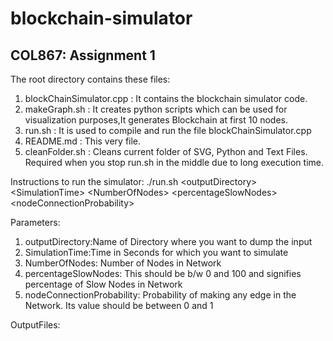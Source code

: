 # blockchain-simulator
## COL867: Assignment 1
The root directory contains these files:
1) blockChainSimulator.cpp : It contains the blockchain simulator code.
2) makeGraph.sh : It creates python scripts which can be used for visualization purposes,It generates Blockchain at first 10 nodes.  
3) run.sh : It is used to compile and run the file blockChainSimulator.cpp
4) README.md : This very file.
5) cleanFolder.sh : Cleans current folder of SVG, Python and Text Files. Required when you stop run.sh in the middle due to long execution time.  

Instructions to run the simulator:
./run.sh &lt;outputDirectory&gt; &lt;SimulationTime&gt; &lt;NumberOfNodes&gt; &lt;percentageSlowNodes&gt; &lt;nodeConnectionProbability&gt;  

Parameters:  
1. outputDirectory:Name of Directory where you want to dump the input  
2. SimulationTime:Time in Seconds for which you want to simulate  
3. NumberOfNodes: Number of Nodes in Network  
4. percentageSlowNodes: This should be b/w 0 and 100 and signifies percentage of Slow Nodes in Network  
5. nodeConnectionProbability: Probability of making any edge in the Network. Its value should be between 0 and 1  

OutputFiles:
